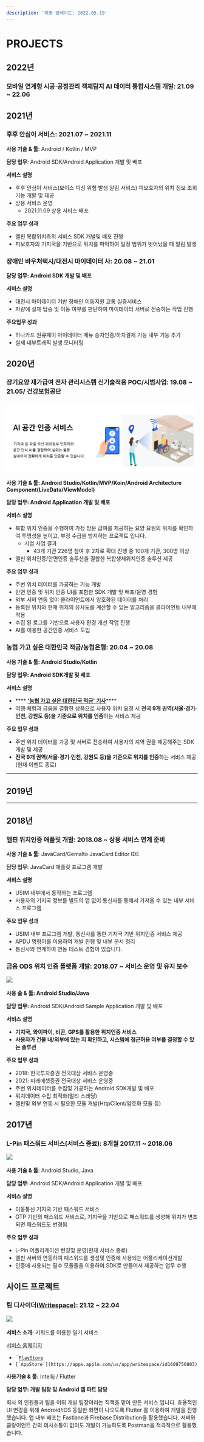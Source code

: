 ```yaml
---
description: '최종 업데이트: 2022.05.19'
---
```


# PROJECTS

## 2022년

### **모바일 연계형 시공·공정관리 객체탐지 AI 데이터 통합시스템 개발**: 21.09 \~ 22.06



## 2021년

### 후후 안심이 서비스: 2021.07 \~ 2021.11

**사용 기술 & 툴**: Android / Kotlin / MVP

**담당 업무**: Android SDK/Android Application 개발 및 배포

**서비스 설명**

* 후후 안심이 서비스(보이스 피싱 위험 발생 알림 서비스) 피보호자의 위치 정보 조회 기능 개발 및 제공
* 상용 서비스 운영
  * 2021.11.09 상용 서비스 배포

**주요 업무 성과**

* 엘핀 복합위치측위 서비스 SDK 개발및 배포 진행
* 피보호자의 기지국을 기반으로 위치를 파악하여 일정 범위가 벗어났을 때 알림 발생

### 장애인 바우처택시/대전시 마이데이터 사: 20.08 \~ 21.01

**담당 업무: Android SDK 개발 및 배포**&#x20;

**서비스 설명**

* 대전시 마이데이터 기반 장애인 이동지원 교통 실증서비스
* 차량에 실제 탑승 및 이동 여부를 판단하여 마이데이터 서버로 전송하는 작업 진행

**주요업무 성과**

* 하나카드 원큐페이 마이데이터 메뉴 승차인증/하차결제 기능 내부 기능 추가
* 실제 내부트래픽 발생 모니터링

## 2020년

### **장기요양 재가급여 전자 관리시스템 신기술적용 POC/시범사업: 19.08 \~ 21.05/ 건강보험공단**

![엘핀 AI를 이용한 공간인증 서비스 도입](<.gitbook/assets/bandicam 2022-05-19 18-36-49-682.jpg>)

**사용 기술 & 툴: Android Studio/Kotlin/MVP/Koin/Android Architecture Component(LiveData/ViewModel)**

**담당 업무: Android Application 개발 및 배포**&#x20;

**서비스 설명**

* 복합 위치 인증을 수행하여 가정 방문 급여를 제공하는 요양 요원의 위치를 확인하여 투명성을 높이고, 부정 수급을 방지하는 프로젝트 입니다.
  * 시범 사업 결과
    * 43개 기관 226명 참여 후 2차로 확대 진행 중 100개 기관, 300명 이상
* 엘핀 위치인증/안면인증 솔루션을 결합한 복합생체위치인증 솔루션 제공

**주요 업무 성과**

* 주변 위치 데이터를 가공하는 기능 개발
* 안면 인증 및 위치 인증 UI를 포함한 SDK 개발 및 배포/운영 경험
* 외부 서버 연동 없이 클라이언트에서 암호화된 데이터를 처리
* 등록된 위치와 현재 위치의 유사도를 계산할 수 있는 알고리즘을 클라이언트 내부에 적용
* 수집 된 로그를 기반으로 사용자 환경 개선 작업 진행
* AI를 이용한 공간인증 서비스 도입

### 농협 가고 싶은 대한민국 적금/농협은행: 20.04 \~ 20.08

**사용 기술 & 툴: Android Studio/Kotlin**

**담당 업무: Android SDK개발 및 배포**

**서비스 설명**

* &#x20;**** [**'농협 가고 싶은 대한민국 적금' 기사**](https://www.econovill.com/news/articleView.html?idxno=407550)****
* 여행·체험과 금융을 결합한 상품으로 사용자 위치 요청 시 **전국 9개 권역(서울·경기·인천, 강원도 등)을 기준으로 위치를 인증**하는 서비스 제공

**주요 업무 성과**

* 주변 위치 데이터를 가공 및 서버로 전송하여 사용자의 지역 권을 제공해주는 SDK 개발 및 제공
* **전국 9개 권역(서울·경기·인천, 강원도 등)을 기준으로 위치를 인증**하는 서비스 제공(현재 이벤트 종료)

****

## 2019년

****

## 2018년

### 엘핀 위치인증 애플릿 개발: 2018.08 \~ 상용 서비스 연계 준비

**사용 기술 & 툴**: JavaCard/Gemalto JavaCard Editor IDE

**담당 업무**: JavaCard 애플릿 프로그램 개발

**서비스 설명**

* USIM 내부에서 동작하는 프로그램
* 사용자의 기지국 정보를 별도의 앱 없이 통신사를 통해서 가져올 수 있는 내부 서비스 프로그램

**주요 업무 성과**

* USIM 내부 프로그램 개발, 통신사를 통한 기지국 기반 위치인증 서비스 제공
* APDU 명령어를 이용하여 개발 진행 및 내부 문서 정리
* 통신사와 연계하여 연동 테스트 경험이 있습니다.

### 금융 ODS 위치 인증 플랫폼 개발: 2018.07 \~ 서비스 운영 및 유지 보수

![](.gitbook/assets/2018\_금융ODS\_위치인증플랫폼.jpg)

**사용 술 & 툴: Android Studio/Java**

**담당 업무:** Android SDK/Android Sample Application 개발 및 배포&#x20;

**서비스 설명**

* **기지국, 와이파이, 비콘, GPS를 활용한 위치인증 서비스**
* **사용자가 건물 내/외부에 있는 지 확인하고, 시스템에 접근허용 여부를 결정할 수 있는 솔루션**&#x20;

**주요 업무 성과**&#x20;

* 2018: 한국투자증권 전국대상 서비스 운영중
* 2021: 미래에셋증권 전국대상 서비스 운영중
* 주변 위치데이터를 수집및 가공하는 Android SDK개발 및 배포&#x20;
* 위치데이터 수집 최적화(멀티 스레딩)
* 엘핀및 외부 연동 시 필요한 모듈 개발(HttpClient/암호화 모듈 등)

## 2017년

### L-Pin 패스워드 서비스(서비스 종료): 8개월 2017.11 \~ 2018.06

![](.gitbook/assets/2017\_L-Pin\_패스워드\_서비스.jpg)

**사용 기술 & 툴**: Android Studio, Java

**담당 업무**: Android SDK/Android Application 개발 및 배포

**서비스 설명**

* 이동통신 기지국 기반 패스워드 서비스
* OTP 기반의 패스워드 서비스로, 기지국을 기반으로 패스워드를 생성해 위치가 변조되면  패스워드도 변경됨

**주요 업무 성과**

* L-Pin 어플리케이션 런칭및 운영(현재 서비스 종료)
* 엘핀 서버와 연동하여 패스워드를 생성및 인증에 사용되는 어플리케이션개발
* 인증에 사용되는 필수 모듈들을 이용하여 SDK로 만들어서 제공하는 업무 수행

## 사이드 프로젝트

### 팀 디사이더([Writespace](http://writespace.tk/)): 21.12 \~ 22.04

![](http://writespace.tk/8362009671096db7c58de9015e229e8372e8b07b.png)

**서비스 소개:** 키워드를 이용한 일기 서비스

[서비스 홈페이지](http://writespace.tk)

* ``[`PlayStore`](https://play.google.com/store/apps/details?id=io.decider.app.writespace.writespace)
* ``[`AppStore`](https://apps.apple.com/us/app/writespace/id1608756803)``

**사용기술 & 툴:** Intellij / Flutter

**담당 업무: 개발 팀장 및 Android 앱 파트 담당**

회사 외 인원들과 팀을 이뤄 개발 팀장이라는 직책을 맡아 만든 서비스 입니다. 효율적인 UI 변경을 위해 Android/iOS 동일한 화면이 나오도록 Flutter 를 이용하여 개발을 진행했습니다. 앱 내부 배포는 Fastlane과 Firebase Distribution을 활용했습니다. 서버와 클랑이언트 간의 의사소통이 없이도 개발이 가능하도록 Postman을 적극적으로 활용했습니다.&#x20;
